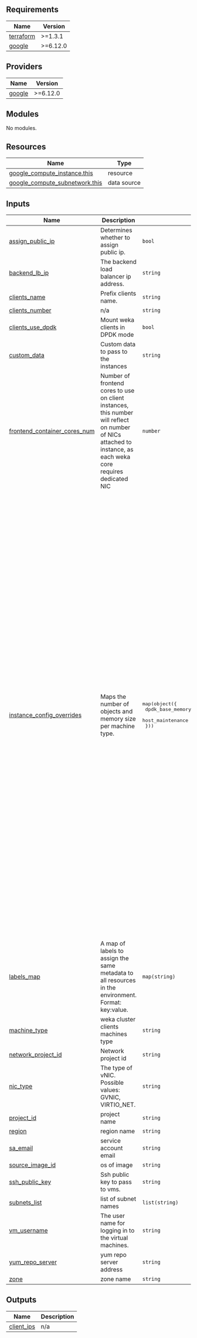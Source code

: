 <!-- BEGIN_TF_DOCS -->
## Requirements

| Name | Version |
|------|---------|
| <a name="requirement_terraform"></a> [terraform](#requirement\_terraform) | >=1.3.1 |
| <a name="requirement_google"></a> [google](#requirement\_google) | >=6.12.0 |

## Providers

| Name | Version |
|------|---------|
| <a name="provider_google"></a> [google](#provider\_google) | >=6.12.0 |

## Modules

No modules.

## Resources

| Name | Type |
|------|------|
| [google_compute_instance.this](https://registry.terraform.io/providers/hashicorp/google/latest/docs/resources/compute_instance) | resource |
| [google_compute_subnetwork.this](https://registry.terraform.io/providers/hashicorp/google/latest/docs/data-sources/compute_subnetwork) | data source |

## Inputs

| Name | Description | Type | Default | Required |
|------|-------------|------|---------|:--------:|
| <a name="input_assign_public_ip"></a> [assign\_public\_ip](#input\_assign\_public\_ip) | Determines whether to assign public ip. | `bool` | `true` | no |
| <a name="input_backend_lb_ip"></a> [backend\_lb\_ip](#input\_backend\_lb\_ip) | The backend load balancer ip address. | `string` | n/a | yes |
| <a name="input_clients_name"></a> [clients\_name](#input\_clients\_name) | Prefix clients name. | `string` | n/a | yes |
| <a name="input_clients_number"></a> [clients\_number](#input\_clients\_number) | n/a | `string` | `"Number of clients"` | no |
| <a name="input_clients_use_dpdk"></a> [clients\_use\_dpdk](#input\_clients\_use\_dpdk) | Mount weka clients in DPDK mode | `bool` | `true` | no |
| <a name="input_custom_data"></a> [custom\_data](#input\_custom\_data) | Custom data to pass to the instances | `string` | `""` | no |
| <a name="input_frontend_container_cores_num"></a> [frontend\_container\_cores\_num](#input\_frontend\_container\_cores\_num) | Number of frontend cores to use on client instances, this number will reflect on number of NICs attached to instance, as each weka core requires dedicated NIC | `number` | `1` | no |
| <a name="input_instance_config_overrides"></a> [instance\_config\_overrides](#input\_instance\_config\_overrides) | Maps the number of objects and memory size per machine type. | <pre>map(object({<br>    dpdk_base_memory_mb = optional(number, 0)<br>    host_maintenance    = optional(string, "MIGRATE")<br>  }))</pre> | <pre>{<br>  "a2-highgpu-1g": {<br>    "host_maintenance": "TERMINATE"<br>  },<br>  "a2-highgpu-2g": {<br>    "dpdk_base_memory_mb": 32,<br>    "host_maintenance": "TERMINATE"<br>  },<br>  "a2-highgpu-4g": {<br>    "dpdk_base_memory_mb": 32,<br>    "host_maintenance": "TERMINATE"<br>  },<br>  "a2-highgpu-8g": {<br>    "dpdk_base_memory_mb": 32,<br>    "host_maintenance": "TERMINATE"<br>  },<br>  "a2-megagpu-16g": {<br>    "dpdk_base_memory_mb": 32,<br>    "host_maintenance": "TERMINATE"<br>  },<br>  "c2d-highmem-56": {<br>    "dpdk_base_memory_mb": 32<br>  },<br>  "c2d-standard-112": {<br>    "dpdk_base_memory_mb": 32<br>  },<br>  "c2d-standard-32": {<br>    "dpdk_base_memory_mb": 32<br>  },<br>  "c2d-standard-56": {<br>    "dpdk_base_memory_mb": 32<br>  },<br>  "n2-highmem-32": {<br>    "dpdk_base_memory_mb": 32<br>  },<br>  "n2-standard-128": {<br>    "dpdk_base_memory_mb": 32<br>  },<br>  "n2-standard-32": {<br>    "dpdk_base_memory_mb": 32<br>  },<br>  "n2-standard-48": {<br>    "dpdk_base_memory_mb": 32<br>  },<br>  "n2-standard-96": {<br>    "dpdk_base_memory_mb": 32<br>  },<br>  "n2d-highmem-32": {<br>    "dpdk_base_memory_mb": 32<br>  },<br>  "n2d-highmem-64": {<br>    "dpdk_base_memory_mb": 32<br>  },<br>  "n2d-standard-32": {<br>    "dpdk_base_memory_mb": 32<br>  },<br>  "n2d-standard-64": {<br>    "dpdk_base_memory_mb": 32<br>  }<br>}</pre> | no |
| <a name="input_labels_map"></a> [labels\_map](#input\_labels\_map) | A map of labels to assign the same metadata to all resources in the environment. Format: key:value. | `map(string)` | `{}` | no |
| <a name="input_machine_type"></a> [machine\_type](#input\_machine\_type) | weka cluster clients machines type | `string` | n/a | yes |
| <a name="input_network_project_id"></a> [network\_project\_id](#input\_network\_project\_id) | Network project id | `string` | `""` | no |
| <a name="input_nic_type"></a> [nic\_type](#input\_nic\_type) | The type of vNIC. Possible values: GVNIC, VIRTIO\_NET. | `string` | `null` | no |
| <a name="input_project_id"></a> [project\_id](#input\_project\_id) | project name | `string` | n/a | yes |
| <a name="input_region"></a> [region](#input\_region) | region name | `string` | n/a | yes |
| <a name="input_sa_email"></a> [sa\_email](#input\_sa\_email) | service account email | `string` | n/a | yes |
| <a name="input_source_image_id"></a> [source\_image\_id](#input\_source\_image\_id) | os of image | `string` | `"rocky-linux-8-v20240910"` | no |
| <a name="input_ssh_public_key"></a> [ssh\_public\_key](#input\_ssh\_public\_key) | Ssh public key to pass to vms. | `string` | n/a | yes |
| <a name="input_subnets_list"></a> [subnets\_list](#input\_subnets\_list) | list of subnet names | `list(string)` | n/a | yes |
| <a name="input_vm_username"></a> [vm\_username](#input\_vm\_username) | The user name for logging in to the virtual machines. | `string` | `"weka"` | no |
| <a name="input_yum_repo_server"></a> [yum\_repo\_server](#input\_yum\_repo\_server) | yum repo server address | `string` | `""` | no |
| <a name="input_zone"></a> [zone](#input\_zone) | zone name | `string` | n/a | yes |

## Outputs

| Name | Description |
|------|-------------|
| <a name="output_client_ips"></a> [client\_ips](#output\_client\_ips) | n/a |
<!-- END_TF_DOCS -->
